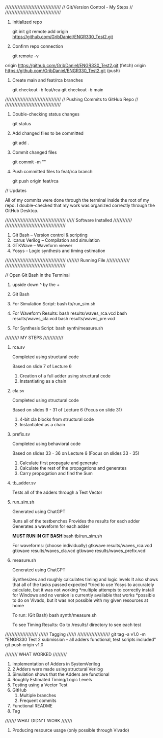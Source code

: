 ////////////////////////////////////
// Git/Version Control - My Steps //
////////////////////////////////////

1. Initialized repo
   
   git init
   git remote add origin https://github.com/GribDaniel/ENGR330_Test2.git

2. Confirm repo connection 

    git remote -v

origin  https://github.com/GribDaniel/ENGR330_Test2.git (fetch)
origin  https://github.com/GribDaniel/ENGR330_Test2.git (push)

1. Create main and feat/rca branches

    git checkout -b feat/rca
    git checkout -b main


////////////////////////////////////
// Pushing Commits to GitHub Repo //
////////////////////////////////////

1. Double-checking status changes

    git status

2. Add changed files to be committed

    git add .

3. Commit changed files

    git commit -m "<Insert Comment here>"

4. Push committed files to feat/rca branch

    git push origin feat/rca

// Updates

All of my commits were done through the terminal inside the root of my repo. I double-checked that
my work was organized correctly through the GitHub Desktop.

///////////////////////////////////////
/////  Software Installed  ////////////
///////////////////////////////////////

1. Git Bash – Version control & scripting  
2. Icarus Verilog – Compilation and simulation 
3. GTKWave – Waveform viewer  
4. Yosys – Logic synthesis and timing estimation

///////////////////////////////////////
////////  Running File  ///////////////
///////////////////////////////////////

// Open Git Bash in the Terminal

1. upside down ^ by the +

2. Git Bash

3. For Simulation Script:
    bash tb/run_sim.sh

4. For Waveform Results:
    bash results/waves_rca.vcd
    bash results/waves_cla.vcd
    bash results/waves_pre.vcd

5. For Synthesis Script:
    bash synth/measure.sh

///////// MY STEPS /////////////
1. rca.sv

    Completed using structural code

    Based on slide 7 of Lecture 6

    1. Creation of a full adder using structural code
    2. Instantiating as a chain


2. cla.sv

    Completed using structural code

    Based on slides 9 - 31 of Lecture 6
    (Focus on slide 31)

    1. 4-bit cla blocks from structural code
    2. Instantiated as a chain


3. prefix.sv

    Completed using behavioral code

    Based on slides 33 - 36 on Lecture 6
    (Focus on slides 33 - 35)

    1. Calculate first propagate and generate
    2. Calculate the rest of the propagations and generates
    3. Carry propogation and find the Sum


4. tb_adder.sv

    Tests all of the adders through a Test Vector

5. run_sim.sh

    Generated using ChatGPT

    Runs all of the testbenches
    Provides the results for each adder
    Generates a waveform for each adder

    **MUST RUN IN GIT BASH**
        bash tb/run_sim.sh

    For waveforms: (choose individually)
        gtkwave results/waves_rca.vcd
        gtkwave results/waves_cla.vcd
        gtkwave results/waves_prefix.vcd

6. measure.sh

    Generated using ChatGPT

    Synthesizes and roughly calculates timing and logic levels
    It also shows that all of the tasks passed expected
    *tried to use Yosys to accurately calculate, but it was not working
    *multiple attempts to correctly install for Windows and no version is currently available that works
    *possible to do on Vivado, but it was not possible with my given resources at home

    To run: (Git Bash)
        bash synth/measure.sh

    To see Timing Results:
        Go to /results/ directory to see each test

/////////////////////
////// Tagging //////
/////////////////////
git tag -a v1.0 -m "ENGR330 Test 2 submission – all adders functional, test scripts included"
git push origin v1.0



//////// WHAT WORKED /////////
1. Implementation of Adders in SystemVerilog
2. 2 Adders were made using structural Verilog
3. Simulation shows that the Adders are functional
4. Roughly Estimated Timing/Logic Levels
5. Testing using a Vector Test
6. GitHub
   1. Multiple branches
   2. Frequent commits
7. Functional README
8. Tag

/////// WHAT DIDN'T WORK ///////
1. Producing resource usage (only possible through Vivado)
